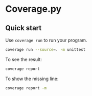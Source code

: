 # Coverage.py

## Quick start

Use ```coverage run``` to run your program.
```bash
coverage run --source=. -m unittest
```

To see the result:
```bash
coverage report
```

To show the missing line:
```bash
coverage report -m
```
